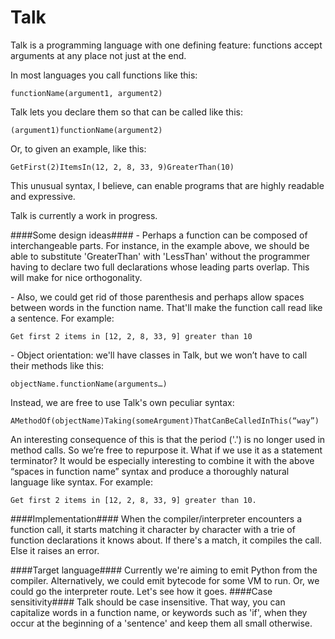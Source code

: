 Talk
====

Talk is a programming language with one defining feature: functions accept arguments at any place not just at the end. 

In most languages you call functions like this:

    functionName(argument1, argument2)

Talk lets you declare them so that can be called like this:

    (argument1)functionName(argument2)

Or, to given an example, like this:

    GetFirst(2)ItemsIn(12, 2, 8, 33, 9)GreaterThan(10)
 
This unusual syntax, I believe, can enable programs that are highly readable and expressive.

Talk is currently a work in progress.
 
####Some design ideas####
\- Perhaps a function can be composed of interchangeable parts. For instance, in the example above, we should be able to substitute 'GreaterThan' with 'LessThan' without the programmer having to declare two full declarations whose leading parts overlap. This will make for nice orthogonality.

\- Also, we could get rid of those parenthesis and perhaps allow spaces between words in the function name. That'll make the function call read like a sentence. For example:

    Get first 2 items in [12, 2, 8, 33, 9] greater than 10
\- Object orientation: we'll have classes in Talk, but we won’t have to call their methods like this:

    objectName.functionName(arguments…)

Instead, we are free to use Talk's own peculiar syntax:
    
    AMethodOf(objectName)Taking(someArgument)ThatCanBeCalledInThis(“way”)
 
An interesting consequence of this is that the period ('.') is no longer used in method calls. So we’re free to repurpose it. What if we use it as a statement terminator? It would be especially interesting to combine it with the above “spaces in function name” syntax and produce a thoroughly natural language like syntax. For example:

    Get first 2 items in [12, 2, 8, 33, 9] greater than 10.
 
####Implementation####
When the compiler/interpreter encounters a function call, it starts matching it character by character with a trie of function declarations it knows about. If there's a match, it compiles the call. Else it raises an error.

####Target language####
Currently we're aiming to emit Python from the compiler. Alternatively, we could emit bytecode for some VM to run. Or, we could go the interpreter route. Let's see how it goes.
####Case sensitivity####
Talk should be case insensitive. That way, you can capitalize words in a function name, or keywords such as 'if', when they occur at the beginning of a 'sentence' and keep them all small otherwise.
